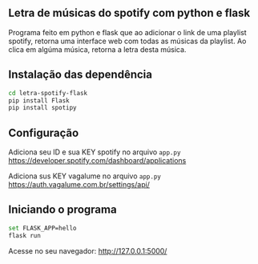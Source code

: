 ## Letra de músicas do spotify com python e flask

Programa feito em python e flask que ao adicionar o link de uma playlist spotify, retorna uma interface web com todas as músicas da playlist. Ao clica em algúma música, retorna a letra desta música.

## Instalação das dependência

```sh
cd letra-spotify-flask
pip install Flask
pip install spotipy
```

## Configuração
Adiciona seu ID e sua KEY spotify no arquivo `app.py` 
https://developer.spotify.com/dashboard/applications

Adiciona sus KEY vagalume no arquivo `app.py` 
https://auth.vagalume.com.br/settings/api/

## Iniciando o programa

```sh
set FLASK_APP=hello
flask run
```
Acesse no seu navegador: http://127.0.0.1:5000/

